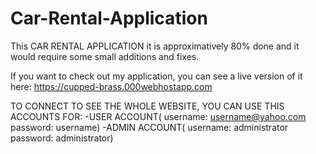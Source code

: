 # Car-Rental-Application

This CAR RENTAL APPLICATION it is approximatively 80% done and it would require some small additions and fixes.

If you want to check out my application, you can see a live version of it here:
  https://cupped-brass.000webhostapp.com

TO CONNECT TO SEE THE WHOLE WEBSITE, YOU CAN USE THIS ACCOUNTS FOR:
    -USER ACCOUNT( username: username@yahoo.com password: username)
    -ADMIN ACCOUNT( username: administrator password: administrator)

 
